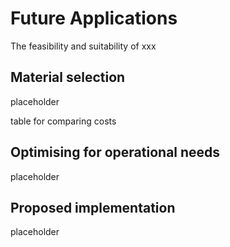 # Future Applications

The feasibility and suitability of xxx

## Material selection

placeholder

table for comparing costs

## Optimising for operational needs

placeholder

## Proposed implementation

placeholder

